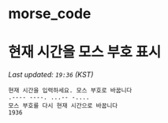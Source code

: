 # morse_code
# 현재 시간을 모스 부호 표시
<!-- MORSE_TIME_START -->
_Last updated: `19:36` (KST)_

```
현재 시간을 입력하세요. 모스 부호로 바꿉니다
.---- ----. ...-- -....
모스 부호를 다시 현재 시간으로 바꿉니다
1936
```
<!-- MORSE_TIME_END -->
